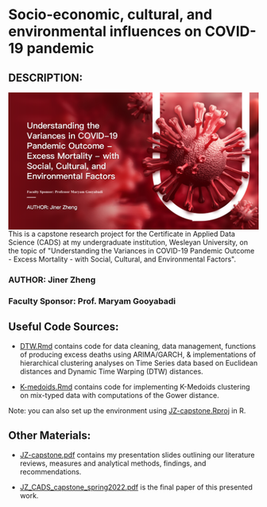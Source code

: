 # Socio-economic, cultural, and environmental influences on COVID-19 pandemic

## DESCRIPTION:
<img src="fig.png" align="right" />
This is a capstone research project for the Certificate in Applied Data Science (CADS) at my undergraduate institution, Wesleyan University, on the topic of "Understanding the Variances in COVID-19 Pandemic Outcome - Excess Mortality - with Social, Cultural, and Environmental Factors".

### AUTHOR: Jiner Zheng

### Faculty Sponsor: Prof. Maryam Gooyabadi

## Useful Code Sources:

-   [DTW.Rmd](https://github.com/Cyanjiner/CADS-Capstone/blob/main/DTW.Rmd) contains code for data cleaning, data management, functions of producing excess deaths using ARIMA/GARCH, & implementations of hierarchical clustering analyses on Time Series data based on Euclidean distances and Dynamic Time Warping (DTW) distances.

-   [K-medoids.Rmd](https://github.com/Cyanjiner/CADS-Capstone/blob/main/K-medoids.Rmd) contains code for implementing K-Medoids clustering on mix-typed data with computations of the Gower distance.

Note: you can also set up the environment using [JZ-capstone.Rproj](https://github.com/Cyanjiner/CADS-Capstone/blob/main/JZ-capstone.Rproj) in R.

## Other Materials:

-   [JZ-capstone.pdf](https://github.com/Cyanjiner/CADS-Capstone/blob/main/JZ-capstone.pdf) contains my presentation slides outlining our literature reviews, measures and analytical methods, findings, and recommendations.

-   [JZ_CADS_capstone_spring2022.pdf](https://github.com/Cyanjiner/CADS-Capstone/blob/main/JZ_CADS_capstone_spring2022.pdf) is the final paper of this presented work.
